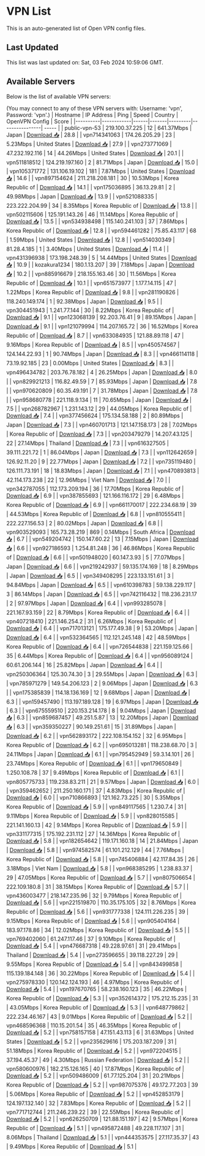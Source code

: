 # VPN List

This is an auto-generated list of Open VPN config files.

## Last Updated

This list was last updated on: Sat, 03 Feb 2024 10:59:06 GMT.

## Available Servers

Below is the list of available VPN servers:

(You may connect to any of these VPN servers with: Username: 'vpn', Password: 'vpn'.)
| Hostname | IP Address | Ping | Speed | Country | OpenVPN Config | Score |
|----------|------------|------|-------|---------|----------------| ----- |
| public-vpn-53 | 219.100.37.225 | 12 | 641.37Mbps | Japan | [Download 📥](./configs/server_0_JP.ovpn) | 28.8 |
| vpn714341063 | 174.26.205.29 | 23 | 5.23Mbps | United States | [Download 📥](./configs/server_1_US.ovpn) | 27.9 |
| vpn273771069 | 47.232.192.116 | 14 | 44.26Mbps | United States | [Download 📥](./configs/server_2_US.ovpn) | 20.1 |
| vpn511818512 | 124.219.197.160 | 2 | 81.71Mbps | Japan | [Download 📥](./configs/server_3_JP.ovpn) | 15.0 |
| vpn105371772 | 131.106.19.102 | 181 | 7.87Mbps | United States | [Download 📥](./configs/server_4_US.ovpn) | 14.6 |
| vpn897154624 | 211.218.208.181 | 30 | 10.53Mbps | Korea Republic of | [Download 📥](./configs/server_5_KR.ovpn) | 14.1 |
| vpn175036895 | 36.13.29.81 | 2 | 49.98Mbps | Japan | [Download 📥](./configs/server_6_JP.ovpn) | 13.9 |
| vpn521088335 | 223.222.204.99 | 34 | 8.35Mbps | Korea Republic of | [Download 📥](./configs/server_7_KR.ovpn) | 13.8 |
| vpn502115606 | 125.191.143.26 | 46 | 11.14Mbps | Korea Republic of | [Download 📥](./configs/server_8_KR.ovpn) | 13.5 |
| vpn534938498 | 115.140.241.103 | 37 | 7.86Mbps | Korea Republic of | [Download 📥](./configs/server_9_KR.ovpn) | 12.8 |
| vpn594461282 | 75.85.43.117 | 68 | 1.59Mbps | United States | [Download 📥](./configs/server_10_US.ovpn) | 12.8 |
| vpn514030349 | 81.28.4.185 | 1 | 3.40Mbps | United States | [Download 📥](./configs/server_11_US.ovpn) | 11.4 |
| vpn431396938 | 173.198.248.39 | 5 | 14.44Mbps | United States | [Download 📥](./configs/server_12_US.ovpn) | 10.9 |
| kozakura1234 | 180.1.13.207 | 39 | 7.18Mbps | Japan | [Download 📥](./configs/server_13_JP.ovpn) | 10.2 |
| vpn885916679 | 218.155.163.46 | 30 | 11.56Mbps | Korea Republic of | [Download 📥](./configs/server_14_KR.ovpn) | 10.1 |
| vpn651573977 | 1.177.14.115 | 47 | 1.22Mbps | Korea Republic of | [Download 📥](./configs/server_15_KR.ovpn) | 9.8 |
| vpn281190826 | 118.240.149.174 | 1 | 92.38Mbps | Japan | [Download 📥](./configs/server_16_JP.ovpn) | 9.5 |
| vpn304451943 | 1.241.77.144 | 30 | 8.22Mbps | Korea Republic of | [Download 📥](./configs/server_17_KR.ovpn) | 9.1 |
| vpn123068139 | 92.203.76.41 | 9 | 89.15Mbps | Japan | [Download 📥](./configs/server_18_JP.ovpn) | 9.1 |
| vpn121079994 | 114.207.165.72 | 36 | 16.52Mbps | Korea Republic of | [Download 📥](./configs/server_19_KR.ovpn) | 8.7 |
| vpn633084935 | 121.88.89.118 | 47 | 9.16Mbps | Korea Republic of | [Download 📥](./configs/server_20_KR.ovpn) | 8.5 |
| vpn450574567 | 124.144.22.93 | 1 | 90.74Mbps | Japan | [Download 📥](./configs/server_21_JP.ovpn) | 8.3 |
| vpn466114118 | 73.19.92.185 | 23 | 0.00Mbps | United States | [Download 📥](./configs/server_22_US.ovpn) | 8.3 |
| vpn496434782 | 203.76.78.182 | 4 | 26.25Mbps | Japan | [Download 📥](./configs/server_23_JP.ovpn) | 8.0 |
| vpn829921213 | 116.82.49.59 | 7 | 85.93Mbps | Japan | [Download 📥](./configs/server_24_JP.ovpn) | 7.8 |
| vpn970620809 | 60.35.49.191 | 7 | 31.78Mbps | Japan | [Download 📥](./configs/server_25_JP.ovpn) | 7.8 |
| vpn958680778 | 221.118.9.134 | 11 | 70.65Mbps | Japan | [Download 📥](./configs/server_26_JP.ovpn) | 7.5 |
| vpn268782967 | 1.231.143.12 | 29 | 44.05Mbps | Korea Republic of | [Download 📥](./configs/server_27_KR.ovpn) | 7.4 |
| vpn377456624 | 175.134.58.188 | 2 | 80.89Mbps | Japan | [Download 📥](./configs/server_28_JP.ovpn) | 7.3 |
| vpn460701713 | 121.147.158.173 | 28 | 7.02Mbps | Korea Republic of | [Download 📥](./configs/server_29_KR.ovpn) | 7.3 |
| vpn203479279 | 14.207.43.125 | 22 | 27.14Mbps | Thailand | [Download 📥](./configs/server_30_TH.ovpn) | 7.3 |
| vpn616327505 | 39.111.221.72 | 1 | 86.04Mbps | Japan | [Download 📥](./configs/server_31_JP.ovpn) | 7.3 |
| vpn112642659 | 126.92.11.20 | 9 | 22.77Mbps | Japan | [Download 📥](./configs/server_32_JP.ovpn) | 7.2 |
| vpn735119480 | 126.111.73.191 | 18 | 18.83Mbps | Japan | [Download 📥](./configs/server_33_JP.ovpn) | 7.1 |
| vpn470893813 | 42.114.173.238 | 22 | 12.96Mbps | Viet Nam | [Download 📥](./configs/server_34_VN.ovpn) | 7.0 |
| vpn342787055 | 112.173.209.194 | 36 | 17.70Mbps | Korea Republic of | [Download 📥](./configs/server_35_KR.ovpn) | 6.9 |
| vpn387855693 | 121.166.116.172 | 29 | 6.48Mbps | Korea Republic of | [Download 📥](./configs/server_36_KR.ovpn) | 6.9 |
| vpn661170017 | 222.234.68.19 | 39 | 44.53Mbps | Korea Republic of | [Download 📥](./configs/server_37_KR.ovpn) | 6.8 |
| vpn810555411 | 222.227.156.53 | 2 | 80.02Mbps | Japan | [Download 📥](./configs/server_38_JP.ovpn) | 6.8 |
| vpn903529093 | 165.73.28.219 | 869 | 0.14Mbps | South Africa | [Download 📥](./configs/server_39_ZA.ovpn) | 6.7 |
| vpn549204742 | 150.147.60.22 | 13 | 7.15Mbps | Japan | [Download 📥](./configs/server_40_JP.ovpn) | 6.6 |
| vpn927186593 | 1.254.81.248 | 36 | 46.86Mbps | Korea Republic of | [Download 📥](./configs/server_41_KR.ovpn) | 6.6 |
| vpn501948020 | 60.147.3.93 | 5 | 77.07Mbps | Japan | [Download 📥](./configs/server_42_JP.ovpn) | 6.6 |
| vpn219242937 | 59.135.174.169 | 18 | 8.29Mbps | Japan | [Download 📥](./configs/server_43_JP.ovpn) | 6.5 |
| vpn349408295 | 223.133.151.61 | 3 | 94.84Mbps | Japan | [Download 📥](./configs/server_44_JP.ovpn) | 6.5 |
| vpn610398783 | 59.138.229.117 | 3 | 86.14Mbps | Japan | [Download 📥](./configs/server_45_JP.ovpn) | 6.5 |
| vpn742116432 | 118.236.231.17 | 2 | 97.97Mbps | Japan | [Download 📥](./configs/server_46_JP.ovpn) | 6.4 |
| vpn993285078 | 221.167.93.159 | 22 | 8.79Mbps | Korea Republic of | [Download 📥](./configs/server_47_KR.ovpn) | 6.4 |
| vpn407218410 | 221.146.254.2 | 31 | 6.26Mbps | Korea Republic of | [Download 📥](./configs/server_48_KR.ovpn) | 6.4 |
| vpn717013121 | 175.177.49.38 | 9 | 53.20Mbps | Japan | [Download 📥](./configs/server_49_JP.ovpn) | 6.4 |
| vpn532364565 | 112.121.245.148 | 42 | 48.59Mbps | Korea Republic of | [Download 📥](./configs/server_50_KR.ovpn) | 6.4 |
| vpn726544838 | 221.159.125.66 | 35 | 6.44Mbps | Korea Republic of | [Download 📥](./configs/server_51_KR.ovpn) | 6.4 |
| vpn956089124 | 60.61.206.144 | 16 | 25.82Mbps | Japan | [Download 📥](./configs/server_52_JP.ovpn) | 6.4 |
| vpn250306364 | 125.30.74.30 | 3 | 29.55Mbps | Japan | [Download 📥](./configs/server_53_JP.ovpn) | 6.3 |
| vpn785971279 | 149.54.206.123 | 2 | 9.06Mbps | Japan | [Download 📥](./configs/server_54_JP.ovpn) | 6.3 |
| vpn175385839 | 114.18.136.169 | 12 | 9.68Mbps | Japan | [Download 📥](./configs/server_55_JP.ovpn) | 6.3 |
| vpn159457490 | 113.197.189.128 | 19 | 6.97Mbps | Japan | [Download 📥](./configs/server_56_JP.ovpn) | 6.3 |
| vpn675559510 | 220.153.214.178 | 8 | 9.04Mbps | Japan | [Download 📥](./configs/server_57_JP.ovpn) | 6.3 |
| vpn859687457 | 49.251.5.87 | 13 | 12.20Mbps | Japan | [Download 📥](./configs/server_58_JP.ovpn) | 6.3 |
| vpn359350227 | 90.149.251.61 | 15 | 31.89Mbps | Japan | [Download 📥](./configs/server_59_JP.ovpn) | 6.2 |
| vpn562893172 | 222.108.154.152 | 32 | 6.95Mbps | Korea Republic of | [Download 📥](./configs/server_60_KR.ovpn) | 6.2 |
| vpn695013281 | 118.238.68.70 | 3 | 24.11Mbps | Japan | [Download 📥](./configs/server_61_JP.ovpn) | 6.1 |
| vpn795452949 | 59.3.14.101 | 26 | 23.74Mbps | Korea Republic of | [Download 📥](./configs/server_62_KR.ovpn) | 6.1 |
| vpn179650849 | 1.250.108.78 | 37 | 9.49Mbps | Korea Republic of | [Download 📥](./configs/server_63_KR.ovpn) | 6.1 |
| vpn805775733 | 119.238.83.211 | 21 | 9.57Mbps | Japan | [Download 📥](./configs/server_64_JP.ovpn) | 6.0 |
| vpn359462652 | 211.250.160.171 | 37 | 4.83Mbps | Korea Republic of | [Download 📥](./configs/server_65_KR.ovpn) | 6.0 |
| vpn710866893 | 121.162.73.225 | 30 | 5.35Mbps | Korea Republic of | [Download 📥](./configs/server_66_KR.ovpn) | 5.9 |
| vpn849117565 | 1.230.7.4 | 31 | 9.11Mbps | Korea Republic of | [Download 📥](./configs/server_67_KR.ovpn) | 5.9 |
| vpn828015585 | 221.141.160.13 | 42 | 9.14Mbps | Korea Republic of | [Download 📥](./configs/server_68_KR.ovpn) | 5.9 |
| vpn331177315 | 175.192.231.112 | 27 | 14.36Mbps | Korea Republic of | [Download 📥](./configs/server_69_KR.ovpn) | 5.8 |
| vpn182654642 | 119.171.160.18 | 14 | 21.84Mbps | Japan | [Download 📥](./configs/server_70_JP.ovpn) | 5.8 |
| vpn974582574 | 61.101.212.129 | 44 | 7.76Mbps | Korea Republic of | [Download 📥](./configs/server_71_KR.ovpn) | 5.8 |
| vpn745406884 | 42.117.84.35 | 26 | 3.18Mbps | Viet Nam | [Download 📥](./configs/server_72_VN.ovpn) | 5.8 |
| vpn968385295 | 1.238.83.37 | 29 | 47.05Mbps | Korea Republic of | [Download 📥](./configs/server_73_KR.ovpn) | 5.7 |
| vpn807506654 | 222.109.180.8 | 31 | 38.15Mbps | Korea Republic of | [Download 📥](./configs/server_74_KR.ovpn) | 5.7 |
| vpn436003477 | 218.147.235.96 | 32 | 9.79Mbps | Korea Republic of | [Download 📥](./configs/server_75_KR.ovpn) | 5.6 |
| vpn221519870 | 110.35.175.105 | 32 | 8.76Mbps | Korea Republic of | [Download 📥](./configs/server_76_KR.ovpn) | 5.6 |
| vpn931777338 | 124.111.226.235 | 39 | 9.15Mbps | Korea Republic of | [Download 📥](./configs/server_77_KR.ovpn) | 5.6 |
| vpn905404164 | 183.97.178.86 | 34 | 12.02Mbps | Korea Republic of | [Download 📥](./configs/server_78_KR.ovpn) | 5.5 |
| vpn769402060 | 61.247.117.46 | 37 | 9.10Mbps | Korea Republic of | [Download 📥](./configs/server_79_KR.ovpn) | 5.4 |
| vpn476687318 | 49.228.97.61 | 31 | 29.41Mbps | Thailand | [Download 📥](./configs/server_80_TH.ovpn) | 5.4 |
| vpn273596655 | 39.118.227.29 | 29 | 9.55Mbps | Korea Republic of | [Download 📥](./configs/server_81_KR.ovpn) | 5.4 |
| vpn843499858 | 115.139.184.148 | 36 | 30.22Mbps | Korea Republic of | [Download 📥](./configs/server_82_KR.ovpn) | 5.4 |
| vpn275978330 | 120.142.124.193 | 46 | 4.97Mbps | Korea Republic of | [Download 📥](./configs/server_83_KR.ovpn) | 5.4 |
| vpn197670765 | 58.238.160.123 | 35 | 46.22Mbps | Korea Republic of | [Download 📥](./configs/server_84_KR.ovpn) | 5.3 |
| vpn352614372 | 175.212.15.235 | 31 | 43.05Mbps | Korea Republic of | [Download 📥](./configs/server_85_KR.ovpn) | 5.3 |
| vpn648779862 | 222.234.46.167 | 43 | 9.01Mbps | Korea Republic of | [Download 📥](./configs/server_86_KR.ovpn) | 5.2 |
| vpn468596368 | 110.15.201.54 | 35 | 46.35Mbps | Korea Republic of | [Download 📥](./configs/server_87_KR.ovpn) | 5.2 |
| vpn758157158 | 47.151.43.113 | 6 | 31.63Mbps | United States | [Download 📥](./configs/server_88_US.ovpn) | 5.2 |
| vpn235629616 | 175.203.187.209 | 31 | 51.18Mbps | Korea Republic of | [Download 📥](./configs/server_89_KR.ovpn) | 5.2 |
| vpn972204515 | 37.194.45.37 | 49 | 4.30Mbps | Russian Federation | [Download 📥](./configs/server_90_RU.ovpn) | 5.2 |
| vpn580600976 | 182.215.126.165 | 40 | 17.87Mbps | Korea Republic of | [Download 📥](./configs/server_91_KR.ovpn) | 5.2 |
| vpn509486009 | 61.77.125.204 | 31 | 20.21Mbps | Korea Republic of | [Download 📥](./configs/server_92_KR.ovpn) | 5.2 |
| vpn987075376 | 49.172.77.203 | 39 | 5.06Mbps | Korea Republic of | [Download 📥](./configs/server_93_KR.ovpn) | 5.2 |
| vpn452853179 | 124.197.132.140 | 32 | 7.83Mbps | Korea Republic of | [Download 📥](./configs/server_94_KR.ovpn) | 5.2 |
| vpn771712744 | 211.246.239.22 | 39 | 22.55Mbps | Korea Republic of | [Download 📥](./configs/server_95_KR.ovpn) | 5.2 |
| vpn626250709 | 121.88.151.197 | 42 | 9.57Mbps | Korea Republic of | [Download 📥](./configs/server_96_KR.ovpn) | 5.1 |
| vpn495872488 | 49.228.117.107 | 31 | 8.06Mbps | Thailand | [Download 📥](./configs/server_97_TH.ovpn) | 5.1 |
| vpn444353575 | 27.117.35.37 | 43 | 9.49Mbps | Korea Republic of | [Download 📥](./configs/server_98_KR.ovpn) | 5.1 |
